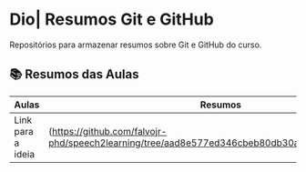 
# Dio| Resumos Git e GitHub

Repositórios para armazenar resumos sobre Git e GitHub do curso.

## 📚 Resumos das Aulas

| Aulas | Resumos |
|-------|---------|
|Link para a ideia| (https://github.com/falvojr-phd/speech2learning/tree/aad8e577ed346cbeb80db30a3119df33e17c8187) |